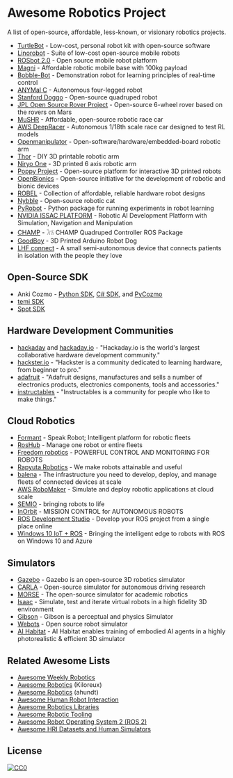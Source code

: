 # Awesome Robotics Project

A list of open-source, affordable, less-known, or visionary robotics projects.

- [TurtleBot](https://www.turtlebot.com/) - Low-cost, personal robot kit with open-source software
- [Linorobot](https://linorobot.org/) - Suite of low-cost open-source mobile robots
- [ROSbot 2.0](https://husarion.com/) - Open source mobile robot platform
- [Magni](https://ubiquityrobotics.com/) - Affordable robotic mobile base with 100kg payload
- [Bobble-Bot](https://hackaday.io/project/164992-bobble-bot) - Demonstration robot for learning principles of real-time control
- [ANYMal C](https://www.anybotics.com/) - Autonomous four-legged robot
- [Stanford Doggo](https://github.com/Nate711/StanfordDoggoProject) - Open-source quadruped robot
- [JPL Open Source Rover Project](https://github.com/nasa-jpl/open-source-rover) - Open-source 6-wheel rover based on the rovers on Mars
- [MuSHR](https://mushr.io/) - Affordable, open-source robotic race car
- [AWS DeepRacer](https://aws.amazon.com/deepracer/) - Autonomous 1/18th scale race car designed to test RL models
- [Openmanipulator](http://emanual.robotis.com/docs/en/platform/openmanipulator_x/overview/) - Open-software/hardware/embedded-board robotic arm
- [Thor](https://hackaday.io/project/12989-thor) - DIY 3D printable robotic arm
- [Niryo One](https://niryo.com/) - 3D printed 6 axis robotic arm
- [Poppy Project](https://www.poppy-project.org/en/) - Open-source platform for interactive 3D printed robots
- [OpenΒionics](https://openbionics.org/) - Open-source initiative for the development of robotic and bionic devices
- [ROBEL](https://sites.google.com/view/roboticsbenchmarks/) - Collection of affordable, reliable hardware robot designs
- [Nybble](https://www.petoi.com/) - Open-source robotic cat
- [PyRobot](https://www.pyrobot.org/) - Python package for running experiments in robot learning
- [NVIDIA ISSAC PLATFORM](https://www.nvidia.com/en-us/deep-learning-ai/industries/robotics/) - Robotic AI Development Platform with Simulation, Navigation and Manipulation
- [CHAMP](https://github.com/chvmp/champ) - 𓃡 CHAMP Quadruped Controller ROS Package
- [GoodBoy](https://www.instructables.com/id/GoodBoy-3D-Printed-Arduino-Robot-Dog/) - 3D Printed Arduino Robot Dog
- [LHF connect](https://en.lhfconnect.net/) - A small semi-autonomous device that connects patients in isolation with the people they love

## Open-Source SDK

- Anki Cozmo - [Python SDK](https://github.com/anki/cozmo-python-sdk), [C# SDK](https://github.com/anki/cozmo-csharp-sdk), and [PyCozmo](https://github.com/zayfod/pycozmo)
- [temi SDK](https://github.com/robotemi/sdk)
- [Spot SDK](https://github.com/boston-dynamics/spot-sdk)

## Hardware Development Communities

- [hackaday](https://hackaday.com/) and [hackaday.io](https://hackaday.io/) - "Hackaday.io is the world's largest collaborative hardware development community."
- [hackster.io](https://www.hackster.io/) - "Hackster is a community dedicated to learning hardware, from beginner to pro."
- [adafruit](https://www.adafruit.com/) - "Adafruit designs, manufactures and sells a number of electronics products, electronics components, tools and accessories."
- [instructables](https://www.instructables.com/) - "Instructables is a community for people who like to make things."

## Cloud Robotics

- [Formant](https://formant.io/) - Speak Robot; Intelligent platform for robotic fleets
- [RosHub](https://roshub.io/) - Manage one robot or entire fleets
- [Freedom robotics](https://www.freedomrobotics.ai/) - POWERFUL CONTROL AND MONITORING FOR ROBOTS
- [Rapyuta Robotics](https://www.rapyuta-robotics.com/) - We make robots attainable and useful
- [balena](https://www.balena.io/) - The infrastructure you need to develop, deploy, and manage fleets of connected devices at scale
- [AWS RoboMaker](https://aws.amazon.com/robomaker/) - Simulate and deploy robotic applications at cloud scale
- [SEMIO](https://semio.ai/) - bringing robots to life
- [InOrbit](https://www.inorbit.ai/) - MISSION CONTROL for AUTONOMOUS ROBOTS
- [ROS Development Studio](https://www.theconstructsim.com/rds-ros-development-studio/) - Develop your ROS project from a single place online
- [Windows 10 IoT + ROS](https://microsoft.github.io/Win-RoS-Landing-Page/#) - Bringing the intelligent edge to robots with ROS on Windows 10 and Azure

## Simulators

- [Gazebo](http://gazebosim.org/) - Gazebo is an open-source 3D robotics simulator
- [CARLA](http://carla.org/) - Open-source simulator for autonomous driving research
- [MORSE](http://morse-simulator.github.io/) - The open-source simulator for academic robotics
- [Isaac](https://developer.nvidia.com/isaac-sim) - Simulate, test and iterate virtual robots in a high fidelity 3D environment
- [Gibson](http://gibsonenv.stanford.edu/) - Gibson is a perceptual and physics Simulator
- [Webots](http://www.cyberbotics.com/) - Open source robot simulator
- [AI Habitat](https://aihabitat.org/) - AI Habitat enables training of embodied AI agents in a highly photorealistic & efficient 3D simulator

## Related Awesome Lists

- [Awesome Weekly Robotics](https://github.com/msadowski/awesome-weekly-robotics)
- [Awesome Robotics](https://github.com/Kiloreux/awesome-robotics) (Kiloreux)
- [Awesome Robotics](https://github.com/ahundt/awesome-robotics) (ahundt)
- [Awesome Human Robot Interaction](https://github.com/Po-Jen/awesome-human-robot-interaction)
- [Awesome Robotics Libraries](https://github.com/jslee02/awesome-robotics-libraries)
- [Awesome Robotic Tooling](https://github.com/Ly0n/awesome-robotic-tooling)
- [Awesome Robot Operating System 2 (ROS 2)](https://github.com/fkromer/awesome-ros2)
- [Awesome HRI Datasets and Human Simulators](https://github.com/mjyc/awesome-hri-datasets)

## License

[![CC0](https://licensebuttons.net/p/zero/1.0/88x31.png)](http://creativecommons.org/publicdomain/zero/1.0/)
